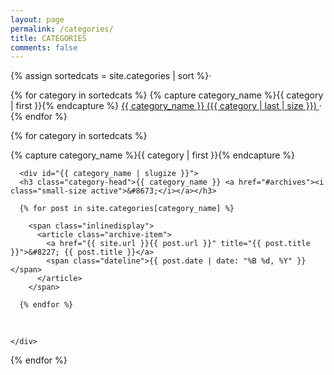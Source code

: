```yaml
---
layout: page
permalink: /categories/
title: CATEGORIES
comments: false
---
```


<div id="archives">

  <div class="notice preferredbackgroundcolor center">
  {% assign sortedcats = site.categories | sort %}·

  {% for category in sortedcats %}
    <span class="nowrapping">
        {% capture category_name %}{{ category | first }}{% endcapture %}
        <a href="#{{ category_name }}" class="small-size"><span class="glossary">{{ category_name }}</span>&nbsp;<span class="active">({{ category | last | size }})</span>&nbsp;</a>·
    </span>
  {% endfor %}
  </div>

  {% for category in sortedcats %}
    <div class="archive-group">
      {% capture category_name %}{{ category | first }}{% endcapture %}

      <div id="{{ category_name | slugize }}">
      <h3 class="category-head">{{ category_name }} <a href="#archives"><i class="small-size active">&#8673;</i></a></h3>

      {% for post in site.categories[category_name] %}

        <span class="inlinedisplay">
          <article class="archive-item">
            <a href="{{ site.url }}{{ post.url }}" title="{{ post.title }}">&#8227; {{ post.title }}</a> 
            <span class="dateline">{{ post.date | date: "%B %d, %Y" }}</span>
          </article>
        </span>

      {% endfor %}
  &nbsp;
      </div>
      
    </div>
  {% endfor %}

</div>